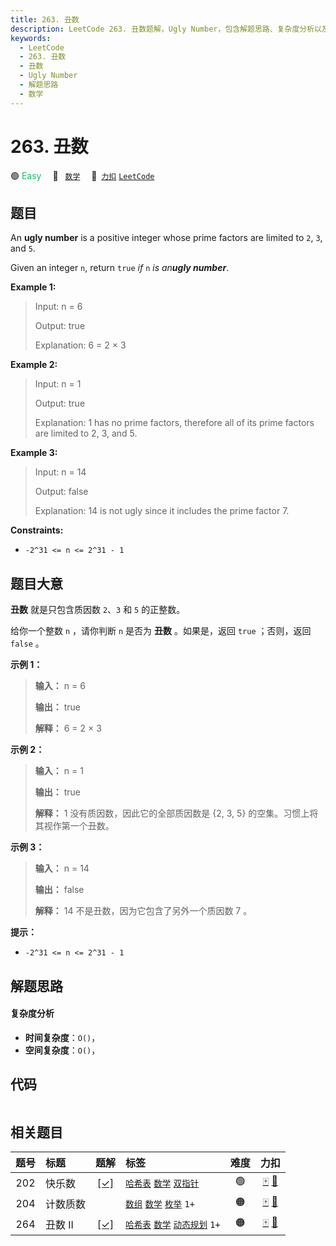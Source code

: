 ```yaml
---
title: 263. 丑数
description: LeetCode 263. 丑数题解，Ugly Number，包含解题思路、复杂度分析以及完整的 JavaScript 代码实现。
keywords:
  - LeetCode
  - 263. 丑数
  - 丑数
  - Ugly Number
  - 解题思路
  - 数学
---
```


# 263. 丑数

🟢 <font color=#15bd66>Easy</font>&emsp; 🔖&ensp; [`数学`](/tag/math.md)&emsp; 🔗&ensp;[`力扣`](https://leetcode.cn/problems/ugly-number) [`LeetCode`](https://leetcode.com/problems/ugly-number)

## 题目

An **ugly number** is a positive integer whose prime factors are limited to
`2`, `3`, and `5`.

Given an integer `n`, return `true` _if_ `n` _is an**ugly number**_.

**Example 1:**

> Input: n = 6
>
> Output: true
>
> Explanation: 6 = 2 × 3

**Example 2:**

> Input: n = 1
>
> Output: true
>
> Explanation: 1 has no prime factors, therefore all of its prime factors are limited to 2, 3, and 5.

**Example 3:**

> Input: n = 14
>
> Output: false
>
> Explanation: 14 is not ugly since it includes the prime factor 7.

**Constraints:**

- `-2^31 <= n <= 2^31 - 1`

## 题目大意

**丑数** 就是只包含质因数 `2`、`3` 和 `5` 的正整数。

给你一个整数 `n` ，请你判断 `n` 是否为 **丑数** 。如果是，返回 `true` ；否则，返回 `false` 。

**示例 1：**

> **输入：** n = 6
>
> **输出：** true
>
> **解释：** 6 = 2 × 3

**示例 2：**

> **输入：** n = 1
>
> **输出：** true
>
> **解释：** 1 没有质因数，因此它的全部质因数是 {2, 3, 5} 的空集。习惯上将其视作第一个丑数。

**示例 3：**

> **输入：** n = 14
>
> **输出：** false
>
> **解释：** 14 不是丑数，因为它包含了另外一个质因数 7 。

**提示：**

- `-2^31 <= n <= 2^31 - 1`

## 解题思路

#### 复杂度分析

- **时间复杂度**：`O()`，
- **空间复杂度**：`O()`，

## 代码

```javascript

```

## 相关题目

<!-- prettier-ignore -->
| 题号 | 标题 | 题解 | 标签 | 难度 | 力扣 |
| :------: | :------ | :------: | :------ | :------: | :------: |
| 202 | 快乐数 | [[✓]](/problem/0202.md) |  [`哈希表`](/tag/hash-table.md) [`数学`](/tag/math.md) [`双指针`](/tag/two-pointers.md) | 🟢 | [🀄️](https://leetcode.cn/problems/happy-number) [🔗](https://leetcode.com/problems/happy-number) |
| 204 | 计数质数 |  |  [`数组`](/tag/array.md) [`数学`](/tag/math.md) [`枚举`](/tag/enumeration.md) `1+` | 🟠 | [🀄️](https://leetcode.cn/problems/count-primes) [🔗](https://leetcode.com/problems/count-primes) |
| 264 | 丑数 II | [[✓]](/problem/0264.md) |  [`哈希表`](/tag/hash-table.md) [`数学`](/tag/math.md) [`动态规划`](/tag/dynamic-programming.md) `1+` | 🟠 | [🀄️](https://leetcode.cn/problems/ugly-number-ii) [🔗](https://leetcode.com/problems/ugly-number-ii) |
